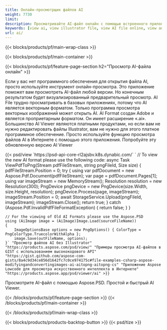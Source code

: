 ```yaml
---
title: Онлайн-просмотрщик файлов AI
weight: 7730
limit: 
description: Просматривайте AI-файл онлайн с помощью встроенного приложения Aspose
keywords: [view ai, view illustrator file, view AI file online, view adobe illustrator, ai file preview, ai format view]
url: ai/
---
```


{{< blocks/products/pf/main-wrap-class >}}


{{< blocks/products/pf/main-container >}}

{{< blocks/products/pf/feature-page-section h2="Просмотр AI-файла онлайн" >}}
<p>Если у вас нет программного обеспечения для открытия файла AI, просто используйте инструмент онлайн-просмотра. Это приложение поможет вам просмотреть AI-файл любой версии. Но конечным результатом будет визуализированный предварительный просмотр. AI File трудно просматривать в базовых приложениях, потому что AI является векторным форматом. Только программа просмотра векторных изображений может открыть AI. AI Format создан Adobe и является проприетарным форматом. Он имеет расширение «.ai». Большинство AI Viewer являются платными продуктами, но если вам не нужно редактировать файлы Illustrator, вам не нужно для этого платное программное обеспечение. Просто используйте функцию просмотра файлов AI в Интернете с помощью этого приложения. Попробуйте эту обновленную версию AI Viewer</p>
{{< psd/view `https://psd-api-core-rl2ajsbv.k8s.dynabic.com/` 
`	// To view the new AI format please use the following code:
	async Task<bool> ViewPdfToPng(Stream pdfFileStream, string pngFileId, Size size)
	{
		pdfFileStream.Position = 0;
		try
		{
			using var pdfDocument = new Aspose.Pdf.Document(pdfFileStream);
			var page = pdfDocument.Pages[1];
			using var imageStream = new MemoryStream();
			Resolution resolution = new Resolution(300);
			PngDevice pngDevice = new PngDevice(size.Width, size.Height, resolution);
			pngDevice.Process(page, imageStream);
			imageStream.Position = 0;
			await StorageService.Upload(pngFileId, imageStream);
			imageStream.Close();
			return true;
		}
		catch (Aspose.Pdf.InvalidPdfFileFormatException)
		{
			return false;
		}
	}
	
	// For the viewing of Old AI Formats please use the Aspose.PSD
	using (AiImage image = (AiImage)Image.Load(sourceFileName))
	{
		ImageOptionsBase options = new PngOptions() { ColorType = PngColorType.TruecolorWithAlpha };
		image.Save(outFileName, options);
	}` "Просмотр файлов AI без Illustrator" "https://products.aspose.com/psd/view/" "Примеры просмотра AI-файлов в GIST с использованием высококодового API" "https://gist.github.com/aspose-com-gists/8a4c9d34ce856d1642fc7c0ce974175c#file-examples-csharp-aspose-modifyingandconvertingimages-ai-aitopng-aitopng-cs" "Приложение Aspose Lowcode для просмотра искусственного интеллекта в Интернете" "https://products.aspose.app/psd/viewer/ai" >}}
<p>Просмотрите AI-файл с помощью Aspose.PSD. Простой и быстрый AI Viewer.</p>
{{< /blocks/products/pf/feature-page-section >}}
{{< /blocks/products/pf/main-container >}}


{{< /blocks/products/pf/main-wrap-class >}}

{{< blocks/products/products-backtop-button >}}
{{< psd/tize >}}

